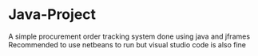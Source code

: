 # Java-Project
A simple procurement order tracking system done using java and jframes
Recommended to use netbeans to run but visual studio code is also fine
